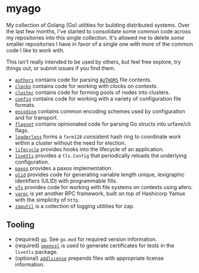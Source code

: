 # myago

My collection of Golang (Go) utilities for building distributed systems. Over the last few months, I've started to
consolidate some common code across my repositories into this single collection. It's allowed me to delete _some_
smaller repositories I have in favor of a single one with more of the common code I like to work with.

This isn't really intended to be used by others, but feel free explore, try things out, or submit issues if you find
them.

- [`authors`](authors) contains code for parsing [`AUTHORS`](https://opensource.google/docs/releasing/authors/) file contents.
- [`clocks`](clocks) contains code for working with clocks on contexts.
- [`cluster`](cluster) contains code for forming pools of nodes into clusters.
- [`config`](config) contains code for working with a variety of configuration file formats.
- [`encoding`](encoding) contains common encoding schemes used by configuration and for transport.
- [`flagset`](flagset) contains opinionated code for parsing Go structs into urfave/cli flags.
- [`leaderless`](leaderless) forms a `farm128` consistent hash ring to coordinate work within a cluster without the need
  for election.
- [`lifecycle`](lifecycle) provides hooks into the lifecycle of an application.
- [`livetls`](livetls) provides a `tls.Config` that periodically reloads the underlying configuration.
- [`paxos`](paxos) provides a paxos implementation.
- [`ulid`](ulid) provides code for generating variable length unique, lexigraphic identifiers (ULID) with programmable fills.
- [`vfs`](vfs) provides code for working with file systems on contexts using afero.
- [`yarpc`](yarpc) is yet another RPC framework, built on top of Hashicorp Yamux with the simplicity of `http`.
- [`zaputil`](zaputil) is a collection of logging utilities for zap.

## Tooling

- (required) [`go`](https://golang.org/). See `go.mod` for required version information.
- (required) [`openssl`](https://www.openssl.org/) is used to generate certificates for tests in the `livetls` package.
- (optional) [`addlicense`](https://github.com/google/addlicense) prepends files with appropriate license information.
